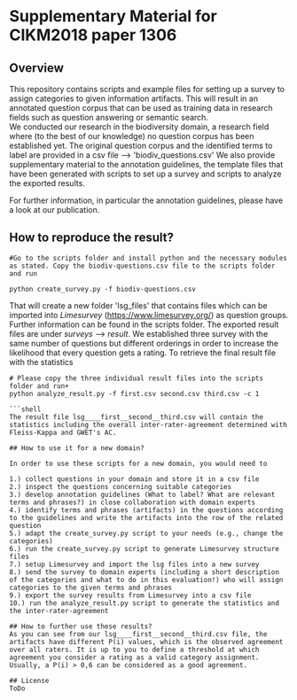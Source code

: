 # Supplementary Material for CIKM2018 paper 1306

## Overview
This repository contains scripts and example files for setting up a survey to assign categories to given information artifacts. This will result in an annotated question corpus that can be used as training data in research fields such as question answering or semantic search.  
We conducted our research in the biodiversity domain, a research field where (to the best of our knowledge) no question corpus has been established yet. The original question corpus and the identified terms to label are provided in a csv file --> 'biodiv_questions.csv' 
We also provide supplementary material to the annotation guidelines, the template files that have been generated with scripts to set up a survey and scripts to analyze the exported results.

For further information, in particular the annotation guidelines, please have a look at our publication.


## How to reproduce the result?
 

```shell
#Go to the scripts folder and install python and the necessary modules as stated. Copy the biodiv-questions.csv file to the scripts folder and run

python create_survey.py -f biodiv-questions.csv
```
That will create a new folder 'lsg_files' that contains files which can be imported into *Limesurvey* (https://www.limesurvey.org/) as question groups. Further information can be found in the scripts folder.
The exported result files are under *surveys* --> *result*. We established three survey with the same number of questions but different orderings in order to increase the likelihood that every question gets a rating. To retrieve the final result file with the statistics 

```shell
# Please copy the three individual result files into the scripts folder and run+
python analyze_result.py -f first.csv second.csv third.csv -c 1

```shell
The result file lsg____first__second__third.csv will contain the statistics including the overall inter-rater-agreement determined with Fleiss-Kappa and GWET's AC.

## How to use it for a new domain?

In order to use these scripts for a new domain, you would need to

1.) collect questions in your domain and store it in a csv file
2.) inspect the questions concerning suitable categories
3.) develop annotation guidelines (What to label? What are relevant terms and phrases?) in close collaboration with domain experts
4.) identify terms and phrases (artifacts) in the questions according to the guidelines and write the artifacts into the row of the related question
5.) adapt the create_survey.py script to your needs (e.g., change the categories)
6.) run the create_survey.py script to generate Limesurvey structure files
7.) setup Limesurvey and import the lsg files into a new survey
8.) send the survey to domain experts (including a short description of the categories and what to do in this evaluation!) who will assign categories to the given terms and phrases
9.) export the survey results from Limesurvey into a csv file
10.) run the analyze_result.py script to generate the statistics and the inter-rater-agreement

## How to further use these results?
As you can see from our lsg____first__second__third.csv file, the artifacts have different P(i) values, which is the observed agreement over all raters. It is up to you to define a threshold at which agreement you consider a rating as a valid category assignment. Usually, a P(i) > 0,6 can be considered as a good agreement.

## License
ToDo